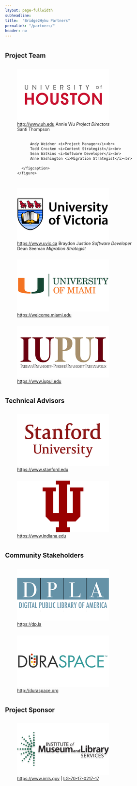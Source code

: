 ```yaml
---
layout: page-fullwidth
subheadline:
title:  "Bridge2Hyku Partners"
permalink: "/partners/"
header: no
---
```


<div class="row">
    <div class="small-12 columns">
        <h2>Project Team</h2>
    </div><!-- /.small-12.columns -->
</div>

<div class="row">
  <div class="large-6 columns">
    <figure>
      <img src="/images/logos/logo-uh.png" alt="University of Houston Logo">
      <figcaption class="text-left">
        <a href="http://www.uh.edu/">http://www.uh.edu</a>
          Annie Wu <i>Project Directors</i><br>
          Santi Thompson<br><br>
        
          Andy Weidner <i>Project Manager</i><br>
          Todd Crocken <i>Content Strategist</i><br>
          Sean Watkins <i>Software Developer</i><br>
          Anne Washington <i>Migration Strategist</i><br>
          
      </figcaption>
    </figure>
  </div>
  <div class="large-6 columns">
    <figure>
      <img src="/images/logos/logo-uvic.png" alt="University of Victoria Logo">
      <figcaption class="text-left">
        <a href="https://www.uvic.ca/">https://www.uvic.ca</a>
          Braydon Justice <i>Software Developer</i><br>
          Dean Seeman <i>Migration Strategist</i>
      </figcaption>
    </figure>
  </div>
</div>
<div class="row">
  <div class="large-6 columns">
    <figure>
      <img src="/images/logos/logo-um.png" alt="University of Miami Logo">
      <figcaption class="text-left">
        <a href="https://welcome.miami.edu/">https://welcome.miami.edu</a>
      </figcaption>
    </figure>
  </div>
  <div class="large-6 columns">
    <figure>
      <img src="/images/logos/logo-iupui.png" alt="Indiana University-Purdue University Indianapolis Logo">
      <figcaption class="text-left">
        <a href="https://www.iupui.edu/">https://www.iupui.edu</a>
      </figcaption>
    </figure>
  </div>
</div>

<div class="row">
    <div class="small-12 columns">
        <h2>Technical Advisors</h2>
    </div><!-- /.small-12.columns -->
</div>

<div class="row">
  <div class="large-6 columns">
    <figure>
      <img src="/images/logos/logo-stanford.png" alt="Stanford University Logo">
      <figcaption class="text-left">
        <a href="https://www.stanford.edu/">https://www.stanford.edu</a>
      </figcaption>
    </figure>
  </div>
  <div class="large-6 columns">
    <figure>
      <img src="/images/logos/logo-iu.png" alt="Indiana University Logo">
      <figcaption class="text-left">
        <a href="https://www.indiana.edu/">https://www.indiana.edu</a>
      </figcaption>
    </figure>
  </div>
</div>

<div class="row">
    <div class="small-12 columns">
        <h2>Community Stakeholders</h2>
    </div><!-- /.small-12.columns -->
</div>

<div class="row">
  <div class="large-6 columns">
    <figure>
      <img src="/images/logos/logo-dpla.png" alt="Digital Public Library of America Logo">
      <figcaption class="text-left">
        <a href="https://dp.la/">https://dp.la</a>
      </figcaption>
    </figure>
  </div>
  <div class="large-6 columns">
    <figure>
      <img src="/images/logos/logo-duraspace.png" alt="DuraSpace Logo">
      <figcaption class="text-left">
        <a href="http://duraspace.org/">http://duraspace.org</a>
      </figcaption>
    </figure>
  </div>
</div>


<div class="row">
    <div class="small-12 columns">
        <h2>Project Sponsor</h2>
    </div><!-- /.small-12.columns -->
</div>

<div class="row">
  <div class="large-6 columns">
    <figure>
      <img src="/images/logos/logo-imls.png" alt="Institute of Museum and Library Services Logo">
      <figcaption class="text-left">
        <a href="https://www.imls.gov/">https://www.imls.gov</a>  |  <a href="https://www.imls.gov/grants/awarded/lg-70-17-0217-17">LG-70-17-0217-17</a>
      </figcaption>
    </figure>
  </div>
</div>

